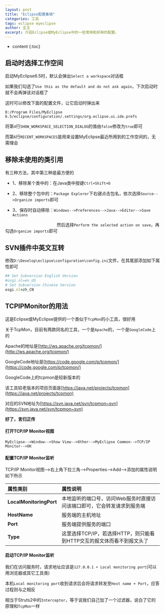 ```yaml
---
layout: post
title: "Eclipse配置集锦"
categories: 工具
tags: eclipse myeclipse
author: 玄玉
excerpt: 介绍Eclipse或MyEclipse中的一些常用和好用的配置。
---
```


* content
{:toc}


## 启动时选择工作空间

启动MyEclipse6.5时，默认会弹出`Select a workspace`对话框

如果我们勾选了`Use this as the default and do not ask again`，下次启动时就不会再弹该对话框了

这时可以修改下面的配置文件，让它启动时弹出来

`D:/Program Files/MyEclipse 6.5/eclipse/configuration/.settings/org.eclipse.ui.ide.prefs`

将第`4`行`SHOW_WORKSPACE_SELECTION_DIALOG`的值由`false`修改为`true`即可

而第`6`行`RECENT_WORKSPACES`是用来设置MyEclipse最近所用到的工作空间的，无需理会

## 移除未使用的类引用

有三种方法，其中第三种是最方便的

* 1、移除某个类中的：在Java类中按键`Ctrl+Shift+O`

* 2、移除整个包中的：`Package Explorer`下右键点击包名，依次选择`Source-->Organize imports`即可

* 3、保存时自动移除：`Windows-->Preferences-->Java-->Editor-->Save Actions`

　　　　　　　　　　　　然后选择`Perform the selected action on save`，再勾选`Organize imports`即可

## SVN插件中英文互转

修改`D:\Develop\eclipse\configuration\config.ini`文件，在其尾部添加如下属性即可

```ruby
## Set Subversion English Version
#osgi.nl=en_US
# Set Subversion Chinese Version
osgi.nl=zh_CN
```

## TCPIPMonitor的用法

这是Eclipse或MyEclipse提供的一个类似于`TcpMon`的小工具，很好用

关于TcpMon，目前有两款同名的工具，一个是`Apache`的，一个是`GoogleCode`上的

Apache的地址是[http://ws.apache.org/tcpmon/](http://ws.apache.org/tcpmon/)

GoogleCode地址是[https://code.google.com/p/tcpmon/](https://code.google.com/p/tcpmon/)

GoogleCode上的tcpmon是较新版本的

该工具较老版本的项目页面是[https://java.net/projects/tcpmon](https://java.net/projects/tcpmon)

对应的SVN地址为[https://svn.java.net/svn/tcpmon~svn](https://svn.java.net/svn/tcpmon~svn)

**好了，言归正传**

#### 打开TCP/IP Monitor视图

`MyEclipse-->Window-->Show View-->Other-->MyEclipse Common-->TCP/IP Monitor-->OK`

#### 配置TCP/IP Monitor监听

TCP/IP Monitor视图——>右上角下拉三角——>Properties——>Add——>添加的属性说明如下所示

| 属性类别 | 属性说明 |
|:------------------------|:--------------------------------------------------------------- |
| **LocalMonitoringPort** | 本地监听的端口号，访问Web服务时直接访问该端口即可，它会转发请求到服务端 |
| **HostName**            | 服务端的主机地址                                                  |
| **Port**                | 服务端提供服务的端口                                               |
| **Type**                | 这里选择TCP/IP，若选择HTTP，则只能看到HTTP交互的报文体而看不到报文头了 |

#### 启动TCP/IP Monitor监听

我们在访问服务时，请求地址应该是`127.0.0.1 + Local monitoring port`(可以用浏览器或其它工具类)

本机`Local monitoring port`收到请求后会将请求转发至`Host name + Port`，应答过程则与之相反

相当于Struts2中的`Interceptor`，等于说我们自己加了一个过滤器，说白了它的原理和`TcpMon`一样